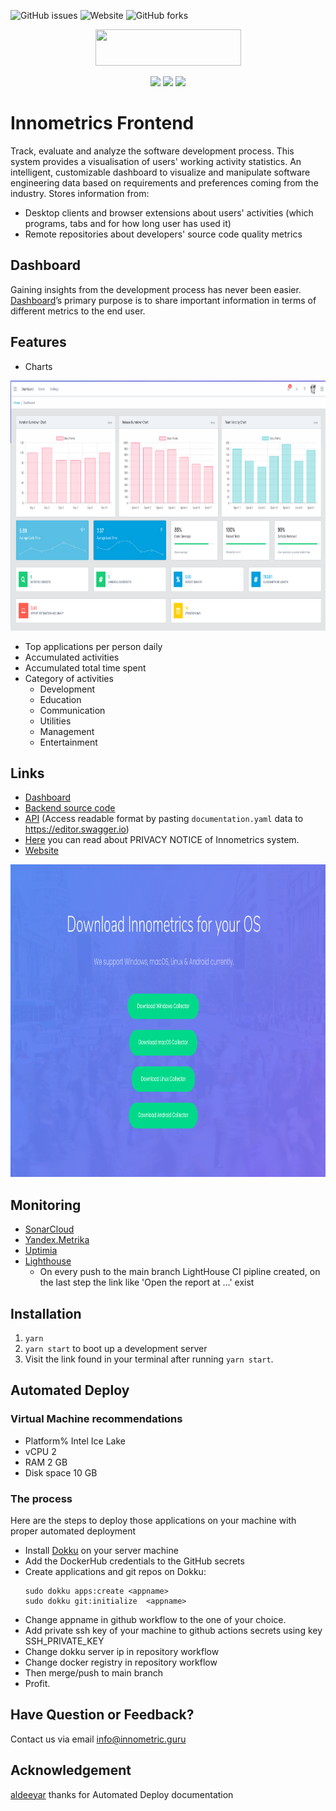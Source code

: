 ![GitHub issues](https://img.shields.io/github/issues/shaxri/NlpWithNeuralNetwork)
![Website](https://img.shields.io/website?up_color=red&up_message=Online&url=https%3A%2F%2Finnometrics.ru%2F%23innometrics-subscribe)
![GitHub forks](https://img.shields.io/github/forks/shaxri/NlpWithNeuralNetwork?style=social)

<p align="center">
<img width="233" height="58" src="https://github.com/InnopolisUniversity/innometrics-dashboard/blob/master/innometrics_logo.png">
</p>
<p align="center">
<img src="https://img.shields.io/badge/javascript%20-%23323330.svg?&style=for-the-badge&logo=javascript&logoColor=%23F7DF1E"/> <img src="https://img.shields.io/badge/react%20-%2320232a.svg?&style=for-the-badge&logo=react&logoColor=%2361DAFB"/> <img src="https://img.shields.io/badge/firebase%20-%23039BE5.svg?&style=for-the-badge&logo=firebase"/>
</p>


# Innometrics Frontend
Track, evaluate and analyze the software development process. This system provides a visualisation of users' working activity statistics. An intelligent, customizable dashboard to visualize and manipulate software engineering data based on requirements and preferences coming from the industry.
Stores information from:

- Desktop clients and browser extensions about users' activities (which programs, tabs and for how long user has used it)
- Remote repositories about developers' source code quality metrics


## Dashboard
Gaining insights from the development process has never been easier. [Dashboard](https://link.springer.com/chapter/10.1007/978-3-030-47240-5_16)’s primary purpose is to share important information in terms of different metrics to the end user.

## Features

- Charts
<p align="center">
<img width="700" height="400" src="https://github.com/InnopolisUniversity/Innometrics-frontend-2023/blob/master/Innometrics_charts.png">
</p>

- Top applications per person daily
- Accumulated activities
- Accumulated total time spent
- Category of activities
  - Development
  - Education
  - Communication
  - Utilities
  - Management
  - Entertainment

## Links

* [Dashboard](https://innometrics-12856.firebaseapp.com/#/login)
* [Backend source code](https://github.com/InnopolisUniversity/innometrics-backend)
* [API](https://github.com/InnopolisUniversity/innometrics-backend/blob/master/documentation.yaml)
  (Access readable format by pasting `documentation.yaml` data to https://editor.swagger.io)
* [Here](https://drive.google.com/file/d/1ghOf4uXLN9Nl4MYenroQuLhQ3GPfZMZW/view?usp=sharing) you can read about PRIVACY NOTICE of Innometrics system.
*  [Website](http://51.250.3.9:3000/dashboard)
<p align="center">
<img width="800" height="500" src="https://github.com/InnopolisUniversity/Innometrics-frontend-2023/blob/master/Innometrics_website.png" alt="Innometrics website"></a>
<p>

## Monitoring
* [SonarCloud](https://sonarcloud.io/project/overview?id=ease-ln_diplome)
* [Yandex.Metrika](https://metrika.yandex.ru/dashboard?id=93655705)
* [Uptimia](https://www.uptimia.com/cp)
* [Lighthouse]() 
     * On every push to the main branch LightHouse CI pipline created, on the last step the link like 'Open the report at ...' exist

## Installation
1. `yarn`
2. `yarn start` to boot up a development server
3. Visit the link found in your terminal after running `yarn start`.

## Automated Deploy
### Virtual Machine recommendations
* Platform% Intel Ice Lake
* vCPU 2
* RAM 2 GB
*  Disk space 10 GB

### The process
Here are the steps to deploy those applications on your machine with proper automated deployment

* Install [Dokku](https://dokku.com/docs/getting-started/installation/) on your server machine
* Add the DockerHub credentials to the GitHub secrets
* Create applications and git repos on Dokku:
    ```
    sudo dokku apps:create <appname>
    sudo dokku git:initialize  <appname>
* Change appname in github workflow to the one of your choice.
* Add private ssh key of your machine to github actions secrets using key SSH_PRIVATE_KEY
* Change dokku server ip in repository workflow
* Change docker registry in repository workflow
* Then merge/push to main branch
* Profit.


## Have Question or Feedback?
Contact us via email info@innometric.guru

## Acknowledgement
[aldeeyar](https://github.com/aldeeyar/innometrics-info/blob/main/instructions.md) thanks for Automated Deploy documentation

